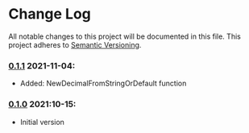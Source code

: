 # Change Log

All notable changes to this project will be documented in this file.
This project adheres to [Semantic Versioning](http://semver.org/).

### [0.1.1] 2021-11-04:

- Added: NewDecimalFromStringOrDefault function

### [0.1.0] 2021:10-15:

- Initial version

[0.1.1]: https://github.com/stasundr/decimal/compare/0.1.0...0.1.1
[0.1.0]: https://github.com/stasundr/decimal/compare/e44b9ed...0.1.0
